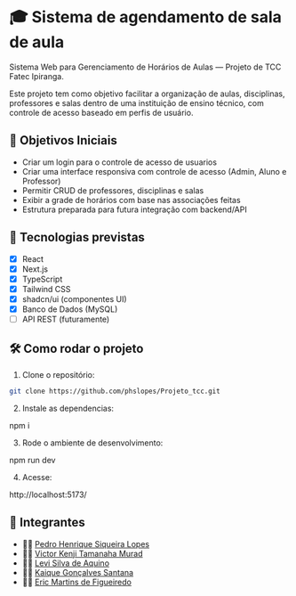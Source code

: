 # 🎓 Sistema de agendamento de sala de aula

Sistema Web para Gerenciamento de Horários de Aulas — Projeto de TCC Fatec Ipiranga.

Este projeto tem como objetivo facilitar a organização de aulas, disciplinas, professores e salas dentro de uma instituição de ensino técnico, com controle de acesso baseado em perfis de usuário.

## 📌 Objetivos Iniciais

- Criar um login para o controle de acesso de usuarios 
- Criar uma interface responsiva com controle de acesso (Admin, Aluno e Professor)
- Permitir CRUD de professores, disciplinas e salas
- Exibir a grade de horários com base nas associações feitas
- Estrutura preparada para futura integração com backend/API

## 🧱 Tecnologias previstas

- [x] React
- [x] Next.js 
- [x] TypeScript
- [x] Tailwind CSS
- [x] shadcn/ui (componentes UI)
- [x] Banco de Dados (MySQL)
- [ ] API REST (futuramente)

## 🛠️ Como rodar o projeto

1. Clone o repositório:
```bash
git clone https://github.com/phslopes/Projeto_tcc.git

```
2. Instale as dependencias:

npm i

3. Rode o ambiente de desenvolvimento:

npm run dev

4. Acesse:

http://localhost:5173/

## 👥 Integrantes

- 👨‍💻 [Pedro Henrique Siqueira Lopes](https://github.com/phslopes)
- 👨‍💻 [Victor Kenji Tamanaha Murad](https://github.com/Victor-Murad)
- 👨‍💻 [Levi Silva de Aquino](https://github.com/Levi-Aquino)
- 👨‍💻 [Kaique Gonçalves Santana](https://github.com/KaiqueSantanaa)
- 👨‍💻 [Eric Martins de Figueiredo](https://github.com/Ecf42)
